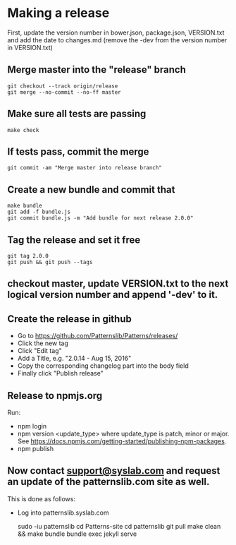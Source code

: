 # Making a release

First, update the version number in bower.json, package.json, VERSION.txt and add the date to changes.md
(remove the -dev from the version number in VERSION.txt)

## Merge master into the "release" branch

    git checkout --track origin/release
    git merge --no-commit --no-ff master

## Make sure all tests are passing

    make check

## If tests pass, commit the merge

    git commit -am "Merge master into release branch"

## Create a new bundle and commit that

    make bundle
    git add -f bundle.js
    git commit bundle.js -m "Add bundle for next release 2.0.0"

## Tag the release and set it free

    git tag 2.0.0
    git push && git push --tags

## checkout master, update VERSION.txt to the next logical version number and append '-dev' to it.

## Create the release in github

- Go to https://github.com/Patternslib/Patterns/releases/
- Click the new tag
- Click "Edit tag"
- Add a Title, e.g. "2.0.14 - Aug 15, 2016"
- Copy the corresponding changelog part into the body field
- Finally click "Publish release"

## Release to npmjs.org

Run:

- npm login
- npm version <update_type> 
  where update_type is patch, minor or major. See https://docs.npmjs.com/getting-started/publishing-npm-packages.
- npm publish


## Now contact support@syslab.com and request an update of the patternslib.com site as well.

This is done as follows:

- Log into patternslib.syslab.com

    sudo -iu patternslib
    cd Patterns-site
    cd patternslib
    git pull
    make clean && make bundle
    bundle exec jekyll serve


